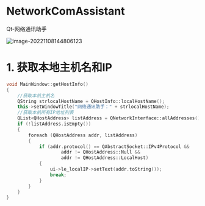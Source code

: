 # NetworkComAssistant
Qt-网络通讯助手

![image-20221108144806123](/home/dyx/snap/typora/76/.config/Typora/typora-user-images/image-20221108144806123.png)

# 1. 获取本地主机名和IP

```c++
void MainWindow::getHostInfo()
{
    //获取本机主机名
    QString strlocalHostName = QHostInfo::localHostName();
    this->setWindowTitle("网络通讯助手：" + strlocalHostName);
    //获取本机所有IP地址列表
    QList<QHostAddress> listAddress = QNetworkInterface::allAddresses();
    if (!listAddress.isEmpty())
    {
        foreach (QHostAddress addr, listAddress)
        {
            if (addr.protocol() == QAbstractSocket::IPv4Protocol &&
                    addr != QHostAddress::Null &&
                    addr != QHostAddress::LocalHost)
            {
                ui->le_localIP->setText(addr.toString());
                break;
            }
        }
    }
}
```

